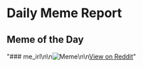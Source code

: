 # Daily Meme Report

## Meme of the Day
"### me_irl\n\n![Meme](https://i.redd.it/mr3ny5e2fepf1.png)\n\n[View on Reddit](https://redd.it/1nhz37q)"
